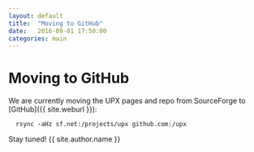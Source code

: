 ```yaml
---
layout: default
title:  "Moving to GitHub"
date:   2016-09-01 17:50:00
categories: main
---
```


Moving to GitHub
================

We are currently moving the UPX pages and repo from SourceForge to [GitHub]({{ site.weburl }}):

```
  rsync -aHz sf.net:/projects/upx github.com:/upx
```

Stay tuned!
{{ site.author.name }}
